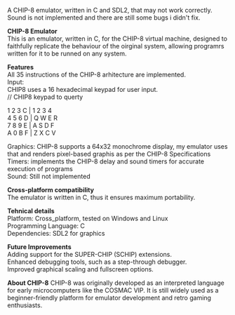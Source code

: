 A CHIP-8 emulator, written in C and SDL2, that may not work correctly.
Sound is not implemented and there are still some bugs i didn't fix.

__CHIP-8 Emulator__  
This is an emulator, written in C, for the CHIP-8 virtual machine, designed to faithfully replicate the behaviour of the oirginal system, allowing programrs written for it to be runned on any system.  

__Features__  
All 35 instructions of the CHIP-8 arhitecture are implemented.  
Input:  
CHIP8 uses a 16 hexadecimal keypad for user input.  
// CHIP8 keypad to querty  

1 2 3 C  |    1 2 3 4  
4 5 6 D  |   Q W E R  
7 8 9 E  |   A S D F  
A 0 B F  |   Z X C V   

Graphics: CHIP-8 supports a 64x32 monochrome display, my emulator uses that and renders pixel-based graphis as per the CHIP-8 Specifications     
Timers: implements the CHIP-8 delay and sound timers for accurate execution of programs  
Sound: Still not implemented   


__Cross-platform compatibility__   
The emulator is written in C, thus it ensures maximum portability.  


__Tehnical details__  
Platform: Cross_platform, tested on Windows and Linux   
Programming Language: C  
Dependencies: SDL2 for graphics  


__Future Improvements__  
Adding support for the SUPER-CHIP (SCHIP) extensions.  
Enhanced debugging tools, such as a step-through debugger.  
Improved graphical scaling and fullscreen options.  


__About CHIP-8__
CHIP-8 was originally developed as an interpreted language for early microcomputers like the COSMAC VIP. 
It is still widely used as a beginner-friendly platform for emulator development and retro gaming enthusiasts.

